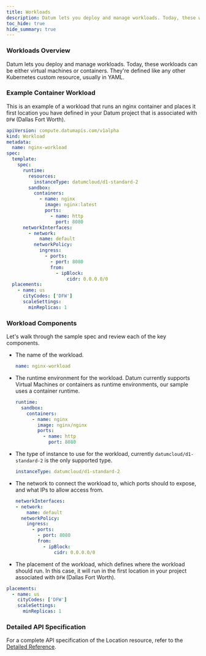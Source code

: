 ```yaml
---
title: Workloads
description: Datum lets you deploy and manage workloads. Today, these workloads can be either virtual machines or containers. They're defined like any other Kubernetes custom resource, usually in YAML.
toc_hide: true
hide_summary: true
---
```


### Workloads Overview

Datum lets you deploy and manage workloads. Today, these workloads can be either virtual machines or containers. They're defined like any other Kubernetes custom resource, usually in YAML.

### Example Container Workload

This is an example of a workload that runs an nginx container and places it first location you have defined in your Datum project that is associated with `DFW` (Dallas Fort Worth).

```yaml
apiVersion: compute.datumapis.com/v1alpha
kind: Workload
metadata:
  name: nginx-workload
spec:
  template:
    spec:
      runtime:
        resources:
          instanceType: datumcloud/d1-standard-2
        sandbox:
          containers:
            - name: nginx
              image: nginx:latest
              ports:
                - name: http
                  port: 8080
      networkInterfaces:
        - network:
            name: default
          networkPolicy:
            ingress:
              - ports:
                - port: 8080
                from:
                  - ipBlock:
                      cidr: 0.0.0.0/0
  placements:
    - name: us
      cityCodes: ['DFW']
      scaleSettings:
        minReplicas: 1
```

### Workload Components

Let's walk through the sample spec and review each of the key components.

* The name of the workload.

  ```yaml
  name: nginx-workload
  ```

* The runtime environment for the workload. Datum currently supports Virtual Machines or containers as runtime environments, our sample uses a container runtime.

  ```yaml
  runtime:
    sandbox:
      containers:
        - name: nginx
          image: nginx/nginx
          ports:
            - name: http
              port: 8080
  ```

* The type of instance to use for the workload, currently `datumcloud/d1-standard-2` is the only supported type.

  ```yaml
  instanceType: datumcloud/d1-standard-2
  ```

* The network to connect the workload to, which ports should to expose, and what IPs to allow access from.

  ```yaml
  networkInterfaces:
  - network:
      name: default
    networkPolicy:
      ingress:
        - ports:
          - port: 8080
          from:
            - ipBlock:
                cidr: 0.0.0.0/0
  ```

* The placement of the workload, which defines where the workload should run. In this case, it will run in the first location in your project associated with `DFW` (Dallas Fort Worth).

```yaml
placements:
  - name: us
    cityCodes: ['DFW']
    scaleSettings:
      minReplicas: 1
```

### Detailed API Specification

For a complete API specification of the Location resource, refer to the
[Detailed Reference](https://github.com/datum-cloud/workload-operator/blob/main/docs/api/workloads.md).
